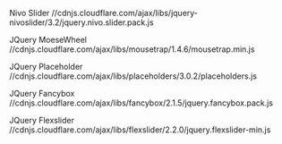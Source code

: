 Nivo Slider
//cdnjs.cloudflare.com/ajax/libs/jquery-nivoslider/3.2/jquery.nivo.slider.pack.js

JQuery MoeseWheel
//cdnjs.cloudflare.com/ajax/libs/mousetrap/1.4.6/mousetrap.min.js

JQuery Placeholder
//cdnjs.cloudflare.com/ajax/libs/placeholders/3.0.2/placeholders.js

JQuery Fancybox
//cdnjs.cloudflare.com/ajax/libs/fancybox/2.1.5/jquery.fancybox.pack.js

JQuery Flexslider
//cdnjs.cloudflare.com/ajax/libs/flexslider/2.2.0/jquery.flexslider-min.js
